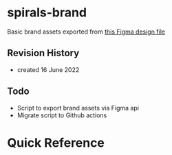 # spirals-brand

Basic brand assets exported from [this Figma design file](https://www.figma.com/file/ENJ15I1YOG84vRggOR8K0R/Spirals-MVP?node-id=1002%3A10223)


## Revision History
- created 16 June 2022

## Todo
- Script to export brand assets via Figma api 
- Migrate script to Github actions 

# Quick Reference

